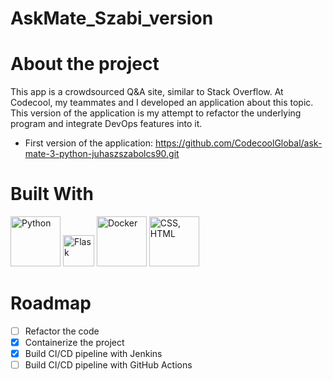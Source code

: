 # AskMate_Szabi_version

# About the project
This app is a crowdsourced Q&A site, similar to Stack Overflow. At Codecool, my teammates and I developed an application about this topic. This version of the application is my attempt to refactor the underlying program and integrate DevOps features into it.
- First version of the application: https://github.com/CodecoolGlobal/ask-mate-3-python-juhaszszabolcs90.git

# Built With
<img src="https://upload.wikimedia.org/wikipedia/commons/thumb/f/f8/Python_logo_and_wordmark.svg/486px-Python_logo_and_wordmark.svg.png" alt="Python" width="80"/>
<img src="https://seeklogo.com/images/F/flask-logo-44C507ABB7-seeklogo.com.png" alt="Flask" width="50"/>
<img src="https://upload.wikimedia.org/wikipedia/commons/thumb/4/4e/Docker_%28container_engine%29_logo.svg/1280px-Docker_%28container_engine%29_logo.svg.png" alt="Docker" width="80"/>
<img src="https://encrypted-tbn0.gstatic.com/images?q=tbn:ANd9GcSUGUIki0k4KszPz3-uwtaRVMNctvSoytyaVm-t9343WKpY3AI4ekhFtuonADemA_DBpr0&usqp=CAU" alt="CSS, HTML" width="80"/>

# Roadmap
- [ ] Refactor the code
- [x] Containerize the project
- [x] Build CI/CD pipeline with Jenkins
- [ ] Build CI/CD pipeline with GitHub Actions
